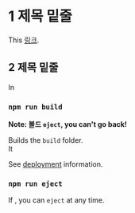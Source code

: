 # 1 제목 밑줄

This [링크](https://github.com/50104).

## 2 제목 밑줄

In

### `npm run build`

**Note: 볼드 `eject`, you can't go back!**

Builds the `build` folder.\
It 

See [deployment](https://facebook.github.io) information.

### `npm run eject`

If , you can `eject` at any time.